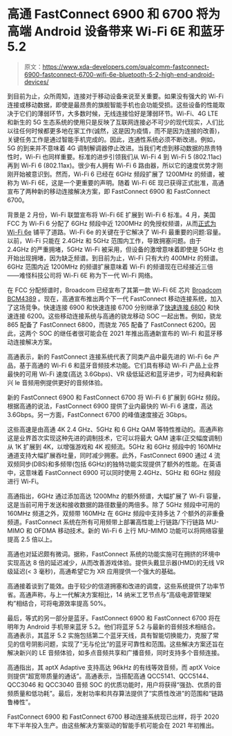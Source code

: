 # 高通 FastConnect 6900 和 6700 将为高端 Android 设备带来 Wi-Fi 6E 和蓝牙 5.2

> 原文：<https://www.xda-developers.com/qualcomm-fastconnect-6900-fastconnect-6700-wifi-6e-bluetooth-5-2-high-end-android-devices/>

到目前为止，众所周知，连接对于移动设备来说至关重要。如果没有强大的 Wi-Fi 连接或移动数据，即使是最昂贵的旗舰智能手机也会功能受损。这些设备的性能取决于它们的薄弱环节，大多数时候，无线连接恰好是薄弱环节。Wi-Fi、4G LTE 和新生的 5G 生态系统的使用只是反映了互联网连接必不可少的现代现实，人们比以往任何时候都更多地在家工作(诚然，这是因为疫情，而不是因为连接的改善)，关键任务工作是通过智能手机完成的。因此，连通性系统必须不断改进。例如，5G 的到来并不意味着 4G 调制解调器停止改进。当我们考虑到移动数据的昂贵特性时，Wi-Fi 也同样重要。标准的进步引领我们从 Wi-Fi 4 到 Wi-Fi 5 (802.11ac)再到 Wi-Fi 6 (802.11ax)。很少有人拥有 Wi-Fi 6 路由器，所以它的速度优势才刚刚开始被意识到。然而，Wi-Fi 6 已经在 6GHz 频段扩展了 1200MHz 的频谱，被称为 Wi-Fi 6E，这是一个更重要的声明。随着 Wi-Fi 6E 现已获得正式批准，高通宣布了两种新的移动连接解决方案，即 FastConnect 6900 和 FastConnect 6700。

背景是 2 月份，Wi-Fi 联盟宣布将 Wi-Fi 6E 扩展到 Wi-Fi 6 标准。4 月，美国 FCC 为 Wi-Fi 6 分配了 6GHz 频段中近 1200MHz 的免授权频谱，从而[正式为 Wi-Fi 6e](https://www.xda-developers.com/fcc-opens-1200mhz-spectrum-6ghz-band-wi-fi-6e/) 铺平了道路。Wi-Fi 6e 的关键在于它解决了 Wi-Fi 最重要的问题:容量。以前，Wi-Fi 只能在 2.4GHz 和 5GHz 范围内工作，导致拥塞问题。由于 2.4GHz 的严重拥堵，5GHz Wi-Fi 被采用，但设备的激增意味着即使是 5GHz 也开始出现拥堵，因为缺乏频谱。到目前为止，Wi-Fi 只有大约 400MHz 的频谱。6GHz 范围内近 1200MHz 的频谱扩展意味着 Wi-Fi 的频谱现在已经接近三倍——难怪科技公司将 Wi-Fi 6E 称为下一代 Wi-Fi 网络。

在 FCC 分配频谱时，Broadcom 已经宣布了其第一款 Wi-Fi 6E 芯片 [Broadcom BCM4389](https://www.xda-developers.com/broadcom-bcm4389-chip-wi-fi-6e-support-smartphones/) 。现在，高通宣布推出两个下一代 FastConnect 移动连接系统，加入了这场竞争。快速连接 6900 和快速连接 6700 分别继承了[快速连接 6800](https://www.qualcomm.com/products/fastconnect-6800) 和快速连接 6200。这些移动连接系统与高通的骁龙移动 SOC 一起出售。例如，骁龙 865 配备了 FastConnect 6800，而骁龙 765 配备了 FastConnect 6200。因此，这两个 SOC 的继任者很可能会在 2021 年推出高通新宣布的 Wi-Fi 和蓝牙移动连接解决方案。

高通表示，新的 FastConnect 连接系统代表了同类产品中最先进的 Wi-Fi 6e 产品，基于高通的 Wi-Fi 6 和蓝牙音频技术功能。它们具有移动 Wi-Fi 产品上业界最快的可用 Wi-Fi 速度(高达 3.6Gbps)、VR 级低延迟和蓝牙进步，可为经典和新兴 le 音频用例提供更好的音频体验。

新的 FastConnect 6900 和 FastConnect 6700 将 Wi-Fi 6 扩展到 6GHz 频段。根据高通的说法，FastConnect 6900 提供了业内最快的 Wi-Fi 6 速度，高达 3.6Gbps。另一方面，FastConnect 6700 的峰值速度接近 3Gbps。

这些高速是由高通 4K 2.4 GHz、5GHz 和 6 GHz QAM 等特性推动的。高通声称这是业界首次实现这种先进的调制技术，它可以将最大 QAM 速率(正交幅度调制)从 1K 扩展到 4K，以增强游戏和 4K 视频流。5GHz 和 6GHz 频段中的 160MHz 通道支持大幅扩展吞吐量，同时减少拥塞。此外，FastConnect 6900 通过 4 流双频同步(DBS)和多频带(包括 6GHz)的独特功能实现提供了额外的性能。在英语中，这意味着 FastConnect 6900 可以同时使用 2.4GHz、5GHz 和 6GHz 频段进行 Wi-Fi。

高通指出，6GHz 通过添加高达 1200Mhz 的额外频谱，大幅扩展了 Wi-Fi 容量，这是当前可用于发送和接收数据的路径数量的两倍多。除了 5GHz 频段中可用的 160MHz 频道之外，双频带 160MHz 在 6GHz 频段中支持多达 7 个额外的非重叠频道。FastConnect 系统在所有可用频带上部署高性能上行链路/下行链路 MU-MIMO 和 OFDMA 移动技术。新的 Wi-Fi 6 上行 MU-MIMO 功能可以将网络容量提高 2.5 倍以上。

高通也对延迟颇有微词。据称，FastConnect 系统的功能实施可在拥挤的环境中实现高达 8 倍的延迟减少，从而改善游戏体验。提供头戴显示器(HMD)的无线 VR 级延迟(< 3 毫秒)，高通希望它为 XR 应用提供一个强大的基础。

高通接着谈到了能效。由于较少的信道拥塞和改进的调度，这些系统提供了功率节省。高通声称，与上一代解决方案相比，14 纳米工艺节点与“高级电源管理架构”相结合，可将电源效率提高 50%。

最后，等式的另一部分是蓝牙。FastConnect 6900 和 FastConnect 6700 将在明年为 Android 手机带来蓝牙 5.2。他们将蓝牙 5.2 与最新的音频技术相结合。高通表示，其蓝牙 5.2 实施包括第二个蓝牙天线，具有智能切换能力，克服了常见的信号阴影问题，实现了“无与伦比”的蓝牙可靠性和范围。这些解决方案还旨在解决新兴的 LE 音频体验，如多点音频共享和广播音频，同时支持多个音频连接。

高通指出，其 aptX Adaptive 支持高达 96kHz 的有线等效音频，而 aptX Voice 则提供“超宽带质量的通话”。高通表示，当搭配高通 QCC5141、QCC5144、QCC3046 和 QCC3040 音频 SOC 的优质功能时，用户将获得“强劲、优质的音频质量和低功耗”。最后，发射功率和共存算法提供了“实质性改进”的范围和“链路鲁棒性”。

FastConnect 6900 和 FastConnect 6700 移动连接系统现已出样，将于 2020 年下半年投入生产。由这些解决方案驱动的智能手机可能会在 2021 年初推出。